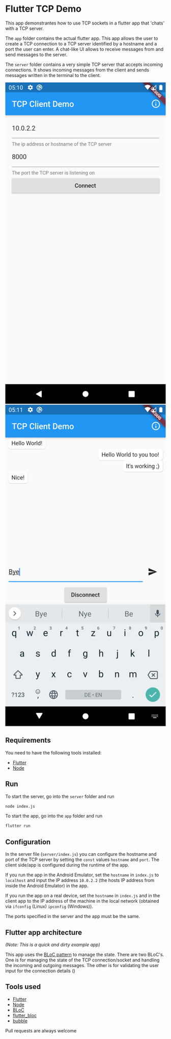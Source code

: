 # Flutter TCP Demo
This app demonstrantes how to use TCP sockets in a flutter app that 'chats' with a TCP server.

The `app` folder contains the actual flutter app. This app allows the user to create a TCP connection to a TCP server identified by a hostname and a port the user can enter. A chat-like UI allows to receive messages from and send messages to the server.

The `server` folder contains a very simple TCP server that accepts incoming connections. It shows incoming messages from the client and sends messages written in the terminal to the client.

![Screesnhot of the connection details page for entering server information.](screenshots/connection_details_page.png "Connection details page")
![Screenshot of the chat page after connecting to the server.](screenshots/chat_page.png "Chat page")

## Requirements
You need to have the following tools installed:
- [Flutter](https://flutter.dev/docs/get-started/install)
- [Node](https://nodejs.org/en/)

## Run

To start the server, go into the `server` folder and run

```bash
node index.js
```

To start the app, go into the `app` folder and run
```bash
flutter run
```

## Configuration
In the server file (`server/index.js`) you can configure the hostname and port of the TCP server by setting the `const` values `hostname` and `port`. The client side/app is configured during the runtime of the app. 

If you run the app in the Android Emulator, set the `hostname` in `index.js` to `localhost` and input the IP address `10.0.2.2` (the hosts IP address from inside the Android Emulator) in the app.

If you run the app on a real device, set the `hostname` in `index.js` and in the client app to the IP address of the machine in the local network (obtained via `ifconfig` (Linux) `ipconfig` (Windows)).

The ports specified in the server and the app must be the same.

## Flutter app architecture
*(Note: This is a quick and dirty example app)*

This app uses the [BLoC pattern](https://bloclibrary.dev/#/) to manage the state. There are two BLoC's. One is for managing the state of the TCP connection/socket and handling the incoming and outgoing messages. The other is for validating the user input for the connection details ()


## Tools used
- [Flutter](https://flutter.dev/)
- [Node](https://nodejs.org/en/)
- [BLoC](https://bloclibrary.dev/#/)
- [flutter_bloc](https://github.com/felangel/bloc/tree/master/packages/flutter_bloc)
- [bubble](https://github.com/vi-k/bubble)

Pull requests are always welcome

